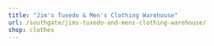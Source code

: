 ```yaml
---
title: "Jim's Tuxedo & Men's Clothing Warehouse"
url: /southgate/jims-tuxedo-and-mens-clothing-warehouse/
shop: clothes
---
```

